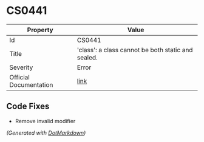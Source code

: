 # CS0441

| Property               | Value                                                             |
| ---------------------- | ----------------------------------------------------------------- |
| Id                     | CS0441                                                            |
| Title                  | 'class': a class cannot be both static and sealed\.               |
| Severity               | Error                                                             |
| Official Documentation | [link](http://docs.microsoft.com/en-us/dotnet/csharp/misc/cs0441) |

## Code Fixes

* Remove invalid modifier

*\(Generated with [DotMarkdown](http://github.com/JosefPihrt/DotMarkdown)\)*